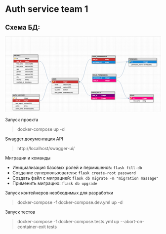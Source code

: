 # Auth service team 1

## Схема БД:

![](db_schema.jpg)

Запуск проекта
> docker-compose up -d

Swagger документация API
> http://localhost/swagger-ui/

Миграции и команды
 - Инициализация базовых ролей и пермишенов: `flask fill-db`
 - Создание суперпользователя: `flask create-root password`
 - Создать файл с миграцией: `flask db migrate -m "migration massage"`
 - Применить миграцию: `flask db upgrade`

Запуск контейнеров необходимых для разработки
> docker-compose -f docker-compose.dev.yml up -d 

Запуск тестов
> docker-compose -f docker-compose.tests.yml up --abort-on-container-exit tests
